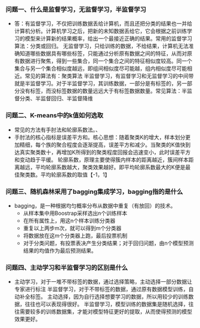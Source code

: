 ### 问题一、什么是监督学习，无监督学习，半监督学习
+ 答：有监督学习，不仅把训练数据丢给计算机，而且还把分类的结果也一并给计算机分析。计算机学习之后，把新的未知数据丢给它，它会根据之前训练学习的模型来计算新的结果概率，给出一个最接近正确的结果。常用的监督学习算法：分类或回归。
无监督学习，只给训练的数据，不给结果，计算机无法准确知道哪些数据具有哪些标签，只能通过分析原有数据之间的特征，从而对原有数据进行聚焦，得到一些集合，同一个集合之间的特征相似度较高。同一个集合与另一个集合相似度越远，即组间相似度尽可能越，组内相似度尽可能相近。常见的算法有：聚类算法
半监督学习，有监督学习和无监督学习的中间带就是半监督学习。对于半监督学习，其训练数据，一部分是有标签的，另一部分没有标签，而没标签数据的数量远远大于有标签数据数量。常见算法：半监督分类、半监督回归、半监督降维

###  问题二、K-means中的k值如何选取
+ 常见的方法有手肘法和轮廓系数法。、
+ 手肘法的核心指标是误差平方和。核心思想：随着聚类K的增大，样本划分更加精细，每个族的聚合程度会逐渐提高，误差平方和减少。当聚类的K值快到达真实聚类数十，再增加K所得到的聚类程度回报会迅速变小，此时误差平方和变动趋于平缓。
轮廓系数，原理主要使得簇内样本的距离越近，簇间样本距离越远，平均轮廓系数越大，聚类效果越好。即平均轮廓系数最大的K便是最佳聚类数。平均轮廓系数的取值【-1，1】

###  问题三、随机森林采用了bagging集成学习，bagging指的是什么
+ bagging，是一种根据均匀概率分布从数据中重复（有放回）的技术。
  + 从样本集中用Boostrap采样选出n个训练样本
  + 在所有属性上，用这n个样本训练分类器
  + 重复以上两步m次，就可以得到m个分类器
  + 将数据放在这m个分类器上跑，最后投票机制
  + 对于分类问题，有投票表决产生分类结果；对于回归问题，由n个模型预测结果的均值作为最后预测结果。

### 问题四、主动学习和半监督学习的区别是什么
+ 主动学习，对于一堆不带标签的数据，通过选择策略，主动选择一部分数据让专家进行标注
  半监督学习，对于不带标签的数据，通过原有数据模型训练，自动补全标签。
  主动选择，因为自行选择想要学习的数据，所以用较少的训练数据，往往也可以表现得很好。
  半监督学习，模型训练的数据集是随机选择，往往需要较多的训练数据集，才能对模型特征更好的提取，从而使得预测的模型效果更好。
